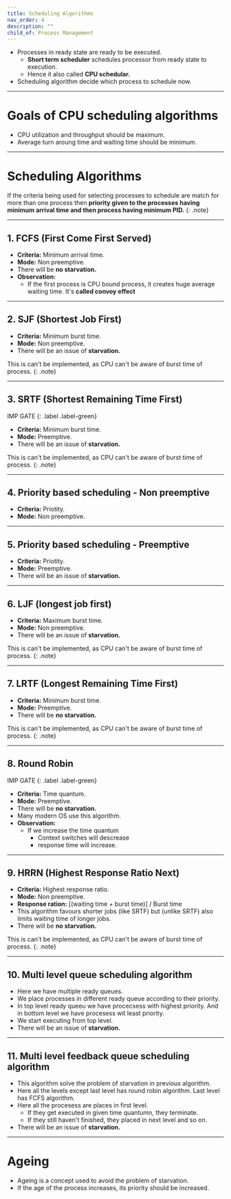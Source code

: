 ```yaml
---
title: Scheduling Algorithms
nav_order: 4
description: ""
child_of: Process Management
---
```


- Processes in ready state are ready to be executed.
	- **Short term scheduler** schedules processor from ready state to execution.
	- Hence it also called **CPU schedular.**
- Scheduling algorithm decide which process to schedule now.

***

# Goals of CPU scheduling algorithms

- CPU utilization and throughput should be maximum.
- Average turn aroung time and waiting time should be minimum.

***

# Scheduling Algorithms

If the criteria being used for selecting processes to schedule are match for more than one process then **priority given to the processes having minimum arrival time and then process having minimum PID.**
{: .note}

***

## 1. FCFS (First Come First Served)

- **Criteria:** Minimum arrival time.
- **Mode:** Non preemptive.
- There will be **no starvation.**
- **Observation:**
	- If the first process is CPU bound process, it creates huge average waiting time. It's **called convoy effect**

***

## 2. SJF (Shortest Job First)

- **Criteria:** Minimum burst time.
- **Mode:** Non preemptive.
- There will be an issue of **starvation.**

This is can't be implemented, as CPU can't be aware of burst time of process.
{: .note}

***

## 3. SRTF (Shortest Remaining Time First) 
IMP GATE
{: .label .label-green}

- **Criteria:** Minimum burst time.
- **Mode:** Preemptive.
- There will be an issue of **starvation.**

This is can't be implemented, as CPU can't be aware of burst time of process.
{: .note}

***

## 4. Priority based scheduling - Non preemptive

- **Criteria:** Priotity.
- **Mode:** Non preemptive.

***

## 5. Priority based scheduling - Preemptive

- **Criteria:** Priotity.
- **Mode:** Preemptive.
- There will be an issue of **starvation.**

***

## 6. LJF (longest job first)

- **Criteria:** Maximum burst time.
- **Mode:** Non preemptive.
- There will be an issue of **starvation.**

This is can't be implemented, as CPU can't be aware of burst time of process.
{: .note}

***

## 7. LRTF (Longest Remaining Time First)

- **Criteria:** Minimum burst time.
- **Mode:** Preemptive.
- There will be **no starvation.**

This is can't be implemented, as CPU can't be aware of burst time of process.
{: .note}

***

## 8. Round Robin 
IMP GATE
{: .label .label-green}
- **Criteria:** Time quantum.
- **Mode:** Preemptive.
- There will be **no starvation.**
- Many modern OS use this algorithm.
- **Observation:**
	- If we increase the time quantum
		- Context switches will descrease
		- response time will increase.

***

## 9. HRRN (Highest Response Ratio Next)

- **Criteria:** Highest response ratio.
- **Mode:** Non preemptive.
- **Response ration:** [(waiting time + burst time)] / Burst time
- This algorithm favours shorter jobs (like SRTF) but (unlike SRTF) also limits waiting time of longer jobs.
- There will be **no starvation.**

This is can't be implemented, as CPU can't be aware of burst time of process.
{: .note}

***

## 10. Multi level queue scheduling algorithm

- Here we have multiple ready queues.
- We place processes in different ready queue according to their priority.
- In top level ready queeu we have procecsess with highest priority. And in bottom level we have procesess wit least priority.
- We start executing from top level.
- There will be an issue of **starvation.**


***

## 11. Multi level feedback queue scheduling algorithm

- This algorithm solve the problem of starvation in previous algorithm.
- Here all the levels except last level has round robin algorithm. Last level has FCFS algorithm.
- Here all the procesess are places in first level.
	- If they get executed in given time quantumn, they terminate.
	- If they still haven't finished, they placed in next level and so on.
- There will be an issue of **starvation.**

***

# Ageing

- Ageing is a concept used to avoid the problem of starvation.
- If the age of the process increases, its priority should be increased.